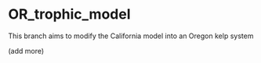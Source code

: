 # OR_trophic_model

This branch aims to modify the California model into an Oregon kelp system


(add more)